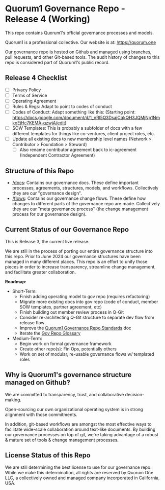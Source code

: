 # Quorum1 Governance Repo - Release 4 (Working)

This repo contains Quorum1's official governance processes and models. 

Quorum1 is a professional collective. Our website is at: https://quorum.one

Our governance repo is hosted on Github and managed using branches, pull requests, and other Git-based tools. The audit history of changes to this repo is considered part of Quorum1's public record.

## Release 4 Checklist

- [ ]  Privacy Policy
- [ ]  Terms of Service
- [ ]  Operating Agreement
- [ ]  Rules & Regs: Adapt to point to codes of conduct
- [ ]  Codes of Conduct: Adapt something like this:  (Starting point: https://docs.google.com/document/d/1_nRl5Q3DsajCqkQH3JQMjNp1NmkgEjHc7KEMA-qzwjA/edit)
- [ ]  SOW Templates: This is probably a subfolder of docs with a few different templates for things like co-ventures, client project roles, etc.
- [ ]  Update all existing docs to new membership level names (Network > Contributor > Foundation > Steward)
    - [ ]  Also rename contributor agreement back to ic-agreement (Independent Contractor Agreement)

## Structure of this Repo

- [/docs](docs/): Contains our governance docs. These define important processes, agreements, structures, models, and workflows. Collectively they are our "governance design".
- [/flows](flows/): Contains our governance change flows. These define how changes to different parts of the governance repo are made. Collectively they are our "meta governance process" (the change management process for our governance design).

## Current Status of our Governance Repo

This is Release 3, the current live release.

We are still in the process of porting our entire governance structure into this repo. Prior to June 2024 our governance structures have been managed in many different places. This repo is an effort to unify those pieces in order to increase transparency, streamline change management, and facilitate greater collaboration.

**Roadmap:**
- Short-Term:
    - Finish adding operating model to gov repo (requires refactoring)
    - Migrate more existing docs into gov repo (code of conduct, member SOW templates, partner agreement, etc)
    - Finish building out member review process in Q-Git
    - Consider re-architecting Q-Git structure to separate dev flow from release flow
    - Improve the [Quorum1 Governance Repo Standards](./standards.md) doc
    - Iterate the [Gov Repo Glossary](./docs/glossary.md)
- Medium-Term:
    - Begin work on formal governance framework
    - Create other repo(s): Fin Ops, potentially others
    - Work on set of modular, re-usable governance flows w/ templated roles

## Why is Quorum1's governance structure managed on Github?

We are committed to transparency, trust, and collaborative decision-making.

Open-sourcing our own organizational operating system is in strong alignment with those commitments. 

In addition, git-based workflows are amongst the most effective ways to facilitate wide-scale collaboration around text-like documents. By building our governance processes on top of git, we're taking advantage of a robust & mature set of tools & change management processes.

## License Status of this Repo

We are still determining the best license to use for our governance repo. While we make this determination, all rights are reserved by Quorum One LLC, a collectively owned and managed company incorporated in California, USA.
